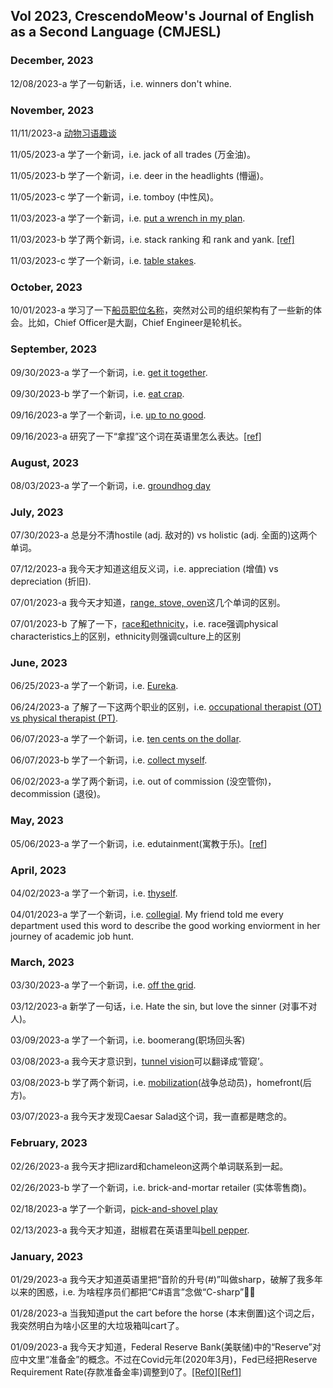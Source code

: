 ## Vol 2023, CrescendoMeow's Journal of English as a Second Language (CMJESL)

### December, 2023

12/08/2023-a 学了一句新话，i.e. winners don't whine.

### November, 2023

11/11/2023-a [动物习语趣谈](https://language.chinadaily.com.cn/a/202008/21/WS5f3f8e03a310834817261f28.html)

11/05/2023-a 学了一个新词，i.e. jack of all trades (万金油)。

11/05/2023-b 学了一个新词，i.e. deer in the headlights (懵逼)。

11/05/2023-c 学了一个新词，i.e. tomboy (中性风)。

11/03/2023-a 学了一个新词，i.e. [put a wrench in my plan](https://www.merriam-webster.com/dictionary/throw%20a%20wrench%20into%20the%20works).

11/03/2023-b 学了两个新词，i.e. stack ranking 和 rank and yank. [[ref]](https://factorialhr.com/blog/stack-ranking/)

11/03/2023-c 学了一个新词，i.e. [table stakes](https://brandmarketingblog.com/articles/branding-definitions/table-stakes-business/).

### October, 2023

10/01/2023-a 学习了一下[船员职位名称](https://zhuanlan.zhihu.com/p/542253538)，突然对公司的组织架构有了一些新的体会。比如，Chief Officer是大副，Chief Engineer是轮机长。

### September, 2023

09/30/2023-a 学了一个新词，i.e. [get it together](https://www.merriam-webster.com/dictionary/get%20it%20together).

09/30/2023-b 学了一个新词，i.e. [eat crap](https://idioms.thefreedictionary.com/eat+crap).

09/16/2023-a 学了一个新词，i.e. [up to no good](https://www.quora.com/What-does-the-phrase-I-solemnly-swear-that-I-am-up-to-no-good-mean).

09/16/2023-a 研究了一下“拿捏”这个词在英语里怎么表达。[[ref]](https://posts.careerengine.us/p/625f84fe695d160a04cb2baf)

### August, 2023

08/03/2023-a 学了一个新词，i.e. [groundhog day](https://dictionary.cambridge.org/us/dictionary/english/groundhog-day)

### July, 2023

07/30/2023-a 总是分不清hostile (adj. 敌对的) vs holistic (adj. 全面的)这两个单词。

07/12/2023-a 我今天才知道这组反义词，i.e. appreciation (增值) vs depreciation (折旧).

07/01/2023-a 我今天才知道，[range, stove, oven](https://www.kitchenaid.com/pinch-of-help/major-appliances/range-vs-stove-vs-oven.html)这几个单词的区别。

07/01/2023-b 了解了一下，[race和ethnicity](https://www.verywellmind.com/difference-between-race-and-ethnicity-5074205)，i.e. race强调physical characteristics上的区别，ethnicity则强调culture上的区别

### June, 2023

06/25/2023-a 学了一个新词，i.e. [Eureka](https://zh.wikipedia.org/wiki/%E5%B0%A4%E9%87%8C%E5%8D%A1_(%E8%AF%8D%E8%AF%AD)).

06/24/2023-a 了解了一下这两个职业的区别，i.e. [occupational therapist (OT) vs physical therapist (PT)](https://www.mcphs.edu/en/about/news/occupational-therapy-vs-physical-therapy).

06/07/2023-a 学了一个新词，i.e. [ten cents on the dollar](https://www.quora.com/What-do-people-mean-by-the-phrase-10-cents-on-the-dollar).

06/07/2023-b 学了一个新词，i.e. [collect myself](https://www.forbes.com/sites/jessicahagy/2016/07/11/collect-yourself-in-4-minutes/).

06/02/2023-a 学了两个新词，i.e. out of commission (没空管你)，decommission (退役)。

### May, 2023

05/06/2023-a 学了一个新词，i.e. edutainment(寓教于乐)。[[ref](https://youtu.be/pd36Jay0B_8)]

### April, 2023

04/02/2023-a 学了一个新词，i.e. [thyself](https://english.stackexchange.com/questions/521991/thyself-yourself-what-is-the-equivalent-of-others).

04/01/2023-a 学了一个新词，i.e. [collegial](https://en.wikipedia.org/wiki/Collegiality). My friend told me every department used this word to describe the good working enviorment in her journey of academic job hunt.

### March, 2023

03/30/2023-a 学了一个新词，i.e. [off the grid](https://en.wikipedia.org/wiki/Off-the-grid).

03/12/2023-a 新学了一句话，i.e. Hate the sin, but love the sinner (对事不对人)。

03/09/2023-a 学了一个新词，i.e. boomerang(职场回头客)

03/08/2023-a 我今天才意识到，[tunnel vision](https://en.wikipedia.org/wiki/Tunnel_vision)可以翻译成‘管窥’。

03/08/2023-b 学了两个新词，i.e. [mobilization](https://en.wikipedia.org/wiki/Mobilization)(战争总动员)，homefront(后方)。

03/07/2023-a 我今天才发现Caesar Salad这个词，我一直都是瞎念的。

### February, 2023

02/26/2023-a 我今天才把lizard和chameleon这两个单词联系到一起。

02/26/2023-b 学了一个新词，i.e. brick-and-mortar retailer (实体零售商)。

02/18/2023-a 学了一个新词，[pick-and-shovel play](https://www.investopedia.com/terms/p/pick-and-shovel-play.asp)

02/13/2023-a 我今天才知道，甜椒君在英语里叫[bell pepper](https://en.wikipedia.org/wiki/Bell_pepper).

### January, 2023

01/29/2023-a 我今天才知道英语里把“音阶的升号(#)”叫做sharp，破解了我多年以来的困惑，i.e. 为啥程序员们都把“C#语言”念做“C-sharp”🤦‍♀️

01/28/2023-a 当我知道put the cart before the horse (本末倒置)这个词之后，我突然明白为啥小区里的大垃圾箱叫cart了。

01/09/2023-a 我今天才知道，Federal Reserve Bank(美联储)中的“Reserve”对应中文里“准备金”的概念。不过在Covid元年(2020年3月)，Fed已经把Reserve Requirement Rate(存款准备金率)调整到0了。[[Ref0]](https://www.federalreserve.gov/monetarypolicy/reservereq.htm)[[Ref1]](https://youtu.be/dKH_GDa0Rac)

